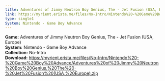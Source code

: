 ```yaml
---
title: Adventures of Jimmy Neutron Boy Genius, The - Jet Fusion (USA, Europe)
link: https://myrient.erista.me/files/No-Intro/Nintendo%20-%20Game%20Boy%20Advance/Adventures%20of%20Jimmy%20Neutron%20Boy%20Genius,%20The%20-%20Jet%20Fusion%20(USA,%20Europe).zip
type: single1
System: Nintendo - Game Boy Advance
---
```

<b>Game:</b> Adventures of Jimmy Neutron Boy Genius, The - Jet Fusion (USA, Europe)<br>
<b>System:</b> Nintendo - Game Boy Advance<br>
<b>Collection:</b> No-Intro<br>
<b>Download:</b> https://myrient.erista.me/files/No-Intro/Nintendo%20-%20Game%20Boy%20Advance/Adventures%20of%20Jimmy%20Neutron%20Boy%20Genius,%20The%20-%20Jet%20Fusion%20(USA,%20Europe).zip